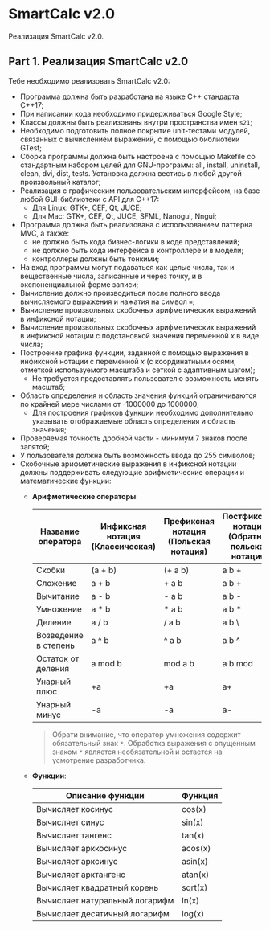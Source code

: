 # SmartCalc v2.0
Реализация SmartCalc v2.0.
## Part 1. Реализация SmartCalc v2.0

Тебе необходимо реализовать SmartCalc v2.0:

- Программа должна быть разработана на языке C++ стандарта C++17;
- При написании кода необходимо придерживаться Google Style;
- Классы должны быть реализованы внутри пространства имен `s21`;
- Необходимо подготовить полное покрытие unit-тестами модулей, связанных с вычислением выражений, c помощью библиотеки GTest;
- Сборка программы должна быть настроена с помощью Makefile со стандартным набором целей для GNU-программ: all, install, uninstall, clean, dvi, dist, tests. Установка должна вестись в любой другой произвольный каталог;
- Реализация с графическим пользовательским интерфейсом, на базе любой GUI-библиотеки с API для C++17: 
  * Для Linux: GTK+, CEF, Qt, JUCE;
  * Для Mac: GTK+, CEF, Qt, JUCE, SFML, Nanogui, Nngui;
- Программа должна быть реализована с использованием паттерна MVC, а также:
    - не должно быть кода бизнес-логики в коде представлений;
    - не должно быть кода интерфейса в контроллере и в модели;
    - контроллеры должны быть тонкими;
- На вход программы могут подаваться как целые числа, так и вещественные числа, записанные и через точку, и в экспоненциальной форме записи;
- Вычисление должно производиться после полного ввода вычисляемого выражения и нажатия на символ `=`;
- Вычисление произвольных скобочных арифметических выражений в инфиксной нотации;
- Вычисление произвольных скобочных арифметических выражений в инфиксной нотации с подстановкой значения переменной _x_ в виде числа;
- Построение графика функции, заданной с помощью выражения в инфиксной нотации с переменной _x_  (с координатными осями, отметкой используемого масштаба и сеткой с адаптивным шагом);
    - Не требуется предоставлять пользователю возможность менять масштаб;
- Область определения и область значения функций ограничиваются по крайней мере числами от -1000000 до 1000000;
    - Для построения графиков функции необходимо дополнительно указывать отображаемые область определения и область значения;
- Проверяемая точность дробной части - минимум 7 знаков после запятой;
- У пользователя должна быть возможность ввода до 255 символов;
- Скобочные арифметические выражения в инфиксной нотации должны поддерживать следующие арифметические операции и математические функции:
    - **Арифметические операторы**:

        | Название оператора | Инфиксная нотация <br /> (Классическая) | Префиксная нотация <br /> (Польская нотация) |  Постфиксная нотация <br /> (Обратная польская нотация) |
        | ------ | ------ | ------ | ------ |
        | Скобки | (a + b) | (+ a b) | a b + |
        | Сложение | a + b | + a b | a b + |
        | Вычитание | a - b | - a b | a b - |
        | Умножение | a * b | * a b | a b * |
        | Деление | a / b | / a b | a b \ |
        | Возведение в степень | a ^ b | ^ a b | a b ^ |
        | Остаток от деления | a mod b | mod a b | a b mod |
        | Унарный плюс | +a | +a | a+ |
        | Унарный минус | -a | -a | a- |

        >Обрати внимание, что оператор умножения содержит обязательный знак `*`. Обработка выражения с опущенным знаком `*` является необязательной и остается на усмотрение разработчика.

    - **Функции**:
  
        | Описание функции | Функция |   
        | ---------------- | ------- |  
        | Вычисляет косинус | cos(x) |   
        | Вычисляет синус | sin(x) |  
        | Вычисляет тангенс | tan(x) |  
        | Вычисляет арккосинус | acos(x) | 
        | Вычисляет арксинус | asin(x) | 
        | Вычисляет арктангенс | atan(x) |
        | Вычисляет квадратный корень | sqrt(x) |
        | Вычисляет натуральный логарифм | ln(x) | 
        | Вычисляет десятичный логарифм | log(x) |